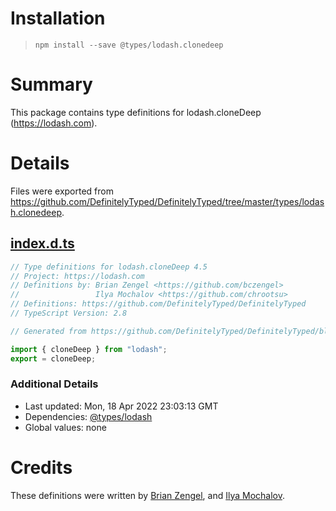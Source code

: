 # Installation
> `npm install --save @types/lodash.clonedeep`

# Summary
This package contains type definitions for lodash.cloneDeep (https://lodash.com).

# Details
Files were exported from https://github.com/DefinitelyTyped/DefinitelyTyped/tree/master/types/lodash.clonedeep.
## [index.d.ts](https://github.com/DefinitelyTyped/DefinitelyTyped/tree/master/types/lodash.clonedeep/index.d.ts)
````ts
// Type definitions for lodash.cloneDeep 4.5
// Project: https://lodash.com
// Definitions by: Brian Zengel <https://github.com/bczengel>
//                 Ilya Mochalov <https://github.com/chrootsu>
// Definitions: https://github.com/DefinitelyTyped/DefinitelyTyped
// TypeScript Version: 2.8

// Generated from https://github.com/DefinitelyTyped/DefinitelyTyped/blob/master/types/lodash/scripts/generate-modules.ts

import { cloneDeep } from "lodash";
export = cloneDeep;

````

### Additional Details
 * Last updated: Mon, 18 Apr 2022 23:03:13 GMT
 * Dependencies: [@types/lodash](https://npmjs.com/package/@types/lodash)
 * Global values: none

# Credits
These definitions were written by [Brian Zengel](https://github.com/bczengel), and [Ilya Mochalov](https://github.com/chrootsu).
